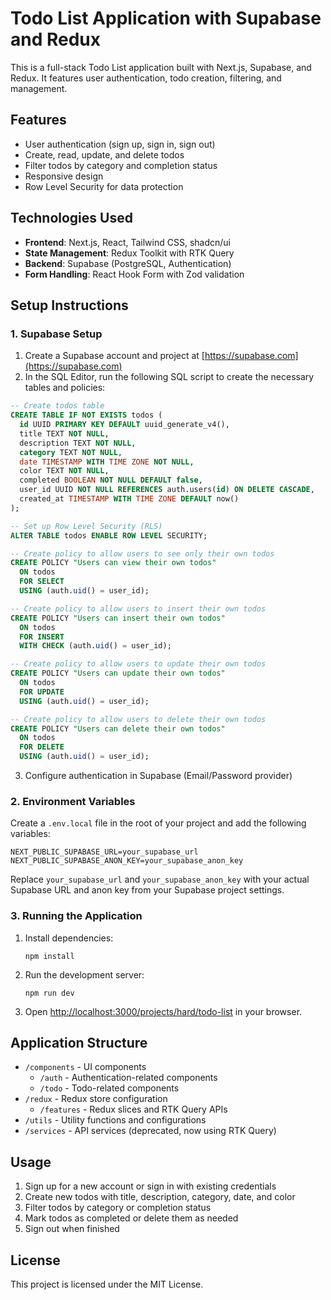 # Todo List Application with Supabase and Redux

This is a full-stack Todo List application built with Next.js, Supabase, and Redux. It features user authentication, todo creation, filtering, and management.

## Features

- User authentication (sign up, sign in, sign out)
- Create, read, update, and delete todos
- Filter todos by category and completion status
- Responsive design
- Row Level Security for data protection

## Technologies Used

- **Frontend**: Next.js, React, Tailwind CSS, shadcn/ui
- **State Management**: Redux Toolkit with RTK Query
- **Backend**: Supabase (PostgreSQL, Authentication)
- **Form Handling**: React Hook Form with Zod validation

## Setup Instructions

### 1. Supabase Setup

1. Create a Supabase account and project at [https://supabase.com](https://supabase.com)
2. In the SQL Editor, run the following SQL script to create the necessary tables and policies:

```sql
-- Create todos table
CREATE TABLE IF NOT EXISTS todos (
  id UUID PRIMARY KEY DEFAULT uuid_generate_v4(),
  title TEXT NOT NULL,
  description TEXT NOT NULL,
  category TEXT NOT NULL,
  date TIMESTAMP WITH TIME ZONE NOT NULL,
  color TEXT NOT NULL,
  completed BOOLEAN NOT NULL DEFAULT false,
  user_id UUID NOT NULL REFERENCES auth.users(id) ON DELETE CASCADE,
  created_at TIMESTAMP WITH TIME ZONE DEFAULT now()
);

-- Set up Row Level Security (RLS)
ALTER TABLE todos ENABLE ROW LEVEL SECURITY;

-- Create policy to allow users to see only their own todos
CREATE POLICY "Users can view their own todos" 
  ON todos 
  FOR SELECT 
  USING (auth.uid() = user_id);

-- Create policy to allow users to insert their own todos
CREATE POLICY "Users can insert their own todos" 
  ON todos 
  FOR INSERT 
  WITH CHECK (auth.uid() = user_id);

-- Create policy to allow users to update their own todos
CREATE POLICY "Users can update their own todos" 
  ON todos 
  FOR UPDATE 
  USING (auth.uid() = user_id);

-- Create policy to allow users to delete their own todos
CREATE POLICY "Users can delete their own todos" 
  ON todos 
  FOR DELETE 
  USING (auth.uid() = user_id);
```

3. Configure authentication in Supabase (Email/Password provider)

### 2. Environment Variables

Create a `.env.local` file in the root of your project and add the following variables:

```
NEXT_PUBLIC_SUPABASE_URL=your_supabase_url
NEXT_PUBLIC_SUPABASE_ANON_KEY=your_supabase_anon_key
```

Replace `your_supabase_url` and `your_supabase_anon_key` with your actual Supabase URL and anon key from your Supabase project settings.

### 3. Running the Application

1. Install dependencies:
   ```
   npm install
   ```

2. Run the development server:
   ```
   npm run dev
   ```

3. Open [http://localhost:3000/projects/hard/todo-list](http://localhost:3000/projects/hard/todo-list) in your browser.

## Application Structure

- `/components` - UI components
  - `/auth` - Authentication-related components
  - `/todo` - Todo-related components
- `/redux` - Redux store configuration
  - `/features` - Redux slices and RTK Query APIs
- `/utils` - Utility functions and configurations
- `/services` - API services (deprecated, now using RTK Query)

## Usage

1. Sign up for a new account or sign in with existing credentials
2. Create new todos with title, description, category, date, and color
3. Filter todos by category or completion status
4. Mark todos as completed or delete them as needed
5. Sign out when finished

## License

This project is licensed under the MIT License. 